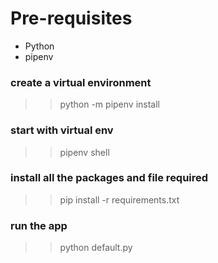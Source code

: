# Pre-requisites

- Python
- pipenv

### create a virtual environment
>> python -m pipenv install

### start with virtual env
>> pipenv shell

### install all the packages and file required 
>> pip install -r requirements.txt

### run the app
>> python default.py
